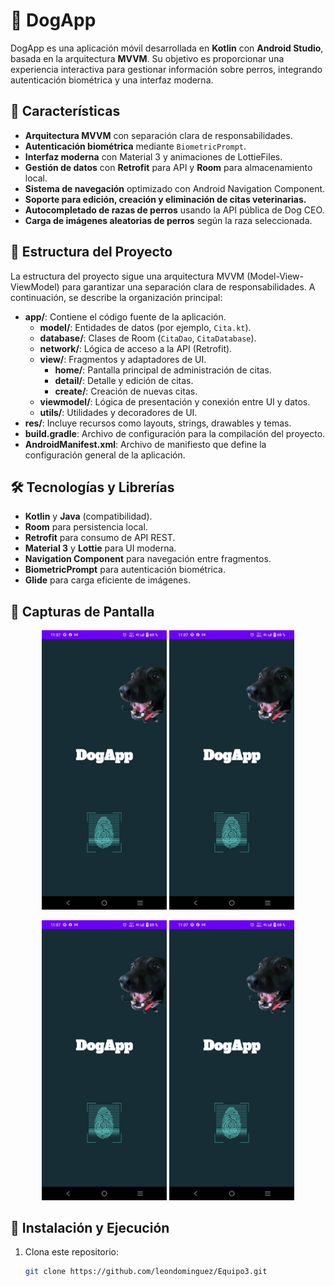 # 🐶 DogApp

DogApp es una aplicación móvil desarrollada en **Kotlin** con **Android Studio**, basada en la arquitectura **MVVM**. Su objetivo es proporcionar una experiencia interactiva para gestionar información sobre perros, integrando autenticación biométrica y una interfaz moderna.

## 🚀 Características

- **Arquitectura MVVM** con separación clara de responsabilidades.
- **Autenticación biométrica** mediante `BiometricPrompt`.
- **Interfaz moderna** con Material 3 y animaciones de LottieFiles.
- **Gestión de datos** con **Retrofit** para API y **Room** para almacenamiento local.
- **Sistema de navegación** optimizado con Android Navigation Component.
- **Soporte para edición, creación y eliminación de citas veterinarias.**
- **Autocompletado de razas de perros** usando la API pública de Dog CEO.
- **Carga de imágenes aleatorias de perros** según la raza seleccionada.

## 📂 Estructura del Proyecto

La estructura del proyecto sigue una arquitectura MVVM (Model-View-ViewModel) para garantizar una separación clara de responsabilidades. A continuación, se describe la organización principal:

- **app/**: Contiene el código fuente de la aplicación.
    - **model/**: Entidades de datos (por ejemplo, `Cita.kt`).
    - **database/**: Clases de Room (`CitaDao`, `CitaDatabase`).
    - **network/**: Lógica de acceso a la API (Retrofit).
    - **view/**: Fragmentos y adaptadores de UI.
        - **home/**: Pantalla principal de administración de citas.
        - **detail/**: Detalle y edición de citas.
        - **create/**: Creación de nuevas citas.
    - **viewmodel/**: Lógica de presentación y conexión entre UI y datos.
    - **utils/**: Utilidades y decoradores de UI.
- **res/**: Incluye recursos como layouts, strings, drawables y temas.
- **build.gradle**: Archivo de configuración para la compilación del proyecto.
- **AndroidManifest.xml**: Archivo de manifiesto que define la configuración general de la aplicación.

## 🛠️ Tecnologías y Librerías

- **Kotlin** y **Java** (compatibilidad).
- **Room** para persistencia local.
- **Retrofit** para consumo de API REST.
- **Material 3** y **Lottie** para UI moderna.
- **Navigation Component** para navegación entre fragmentos.
- **BiometricPrompt** para autenticación biométrica.
- **Glide** para carga eficiente de imágenes.

## 📸 Capturas de Pantalla

<p align="center">
<img src="app/src/main/assets/imagesMockups/login.jpeg" alt="imagen del login" width="200"/>
<img src="app/src/main/assets/imagesMockups/login.jpeg" alt="imagen del login" width="200"/>
</p>
<p align="center">
<img src="app/src/main/assets/imagesMockups/login.jpeg" alt="imagen del login" width="200"/>
<img src="app/src/main/assets/imagesMockups/login.jpeg" alt="imagen del login" width="200"/>
</p>


## 🚀 Instalación y Ejecución

1. Clona este repositorio:
   ```sh
   git clone https://github.com/leondominguez/Equipo3.git

